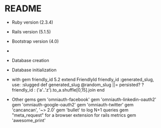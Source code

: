 # README


* Ruby version (2.3.4)
* Rails version (5.1.5)
* Bootstrap version (4.0)
* 
* Database creation
* Database initialization

* with gem friendly_id 5.2
    extend FriendlyId
    friendly_id :generated_slug, use: :slugged
    def generated_slug
        @random_slug ||= persisted? ? friendly_id : ('a'..'z').to_a.shuffle[0,15].join
    end
* Other gems
    gem 'omniauth-facebook'
    gem 'omniauth-linkedin-oauth2'
    gem 'omniauth-google-oauth2'
    gem 'omniauth-twitter'
    gem 'cancancan', '~> 2.0'
    gem 'bullet' to log N+1 queries
    gem "meta_request" for a browser extension for rails metrics
    gem 'awesome_print'